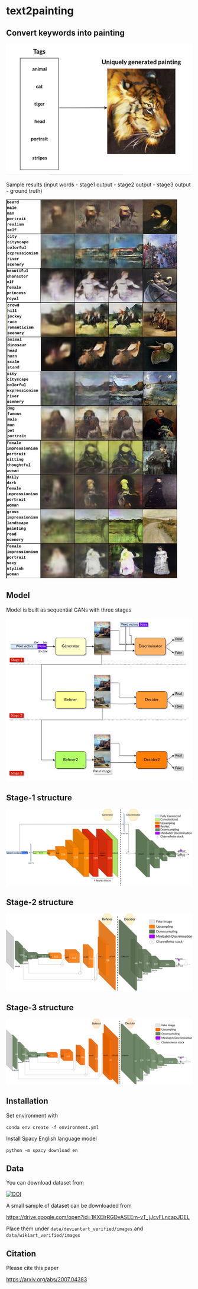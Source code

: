# text2painting

## Convert keywords into painting

![definition](./assets/simple_task_definition.jpg "definition")

Sample results (input words - stage1 output - stage2 output - stage3 output - ground truth)

![results](./assets/results.jpg "results")

## Model

Model is built as sequential GANs with three stages

![basic](./assets/basic_model.jpg "basic")

## Stage-1 structure

![stage1](./assets/gan1.jpg "stage1")

## Stage-2 structure

![stage2](./assets/gan2.jpg "stage2")

## Stage-3 structure

![stage2](./assets/gan3.jpg "stage2")

## Installation

Set environment with

`conda env create -f environment.yml`

Install Spacy English language model

`python -m spacy download en`

## Data

You can download dataset from

[![DOI](https://zenodo.org/badge/DOI/10.5281/zenodo.3690752.svg)](https://doi.org/10.5281/zenodo.3690752)

A small sample of dataset can be downloaded from

https://drive.google.com/open?id=1KXEIrRGDvASEEm-vT_jJcvFLncapJDEL

Place them under `data/deviantart_verified/images` and `data/wikiart_verified/images`

## Citation

Please cite this paper

https://arxiv.org/abs/2007.04383